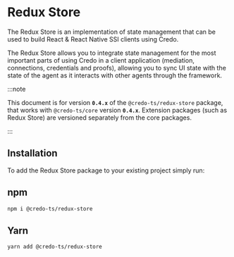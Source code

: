 # Redux Store

The Redux Store is an implementation of state management that can be used to build React & React Native SSI clients using Credo.

The Redux Store allows you to integrate state management for the most important parts of using Credo in a client application (mediation, connections, credentials and proofs), allowing you to sync UI state with the state of the agent as it interacts with other agents through the framework.

:::note

This document is for version **`0.4.x`** of the `@credo-ts/redux-store` package, that works with `@credo-ts/core` version **`0.4.x`**. Extension packages (such as Redux Store) are versioned separately from the core packages.

:::

## Installation

To add the Redux Store package to your existing project simply run:

<!--tabs-->

## npm

```sh
npm i @credo-ts/redux-store
```

## Yarn

```sh
yarn add @credo-ts/redux-store
```

<!--tabs-->
